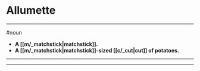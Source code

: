 # Allumette
---
#noun
- **A [[m/_matchstick|matchstick]].**
- **A [[m/_matchstick|matchstick]]-sized [[c/_cut|cut]] of potatoes.**
---
---
